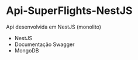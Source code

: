 # Api-SuperFlights-NestJS
Api desenvolvida em NestJS (monolito)
- NestJS
- Documentação Swagger
- MongoDB
